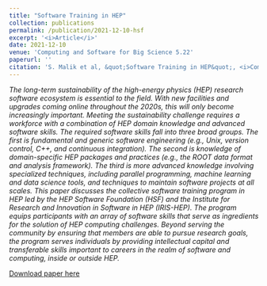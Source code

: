 ```yaml
---
title: "Software Training in HEP"
collection: publications
permalink: /publication/2021-12-10-hsf
excerpt: '<i>Article</i>'
date: 2021-12-10
venue: 'Computing and Software for Big Science 5.22'
paperurl: ''
citation: 'S. Malik et al, &quot;Software Training in HEP&quot;, <i>Computing and Software for Big Science</i> 5.22, (2021).'
---
```

*The long-term sustainability of the high-energy physics (HEP) research software ecosystem is essential to the field. With new facilities and upgrades coming online throughout the 2020s, this will only become increasingly important. Meeting the sustainability challenge requires a workforce with a combination of HEP domain knowledge and advanced software skills. The required software skills fall into three broad groups. The first is fundamental and generic software engineering (e.g., Unix, version control, C++, and continuous integration). The second is knowledge of domain-specific HEP packages and practices (e.g., the ROOT data format and analysis framework). The third is more advanced knowledge involving specialized techniques, including parallel programming, machine learning and data science tools, and techniques to maintain software projects at all scales. This paper discusses the collective software training program in HEP led by the HEP Software Foundation (HSF) and the Institute for Research and Innovation in Software in HEP (IRIS-HEP). The program equips participants with an array of software skills that serve as ingredients for the solution of HEP computing challenges. Beyond serving the community by ensuring that members are able to pursue research goals, the program serves individuals by providing intellectual capital and transferable skills important to careers in the realm of software and computing, inside or outside HEP.*

[Download paper here](http://JustWhit3.github.io/files/hsf.pdf)
